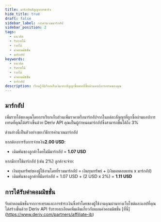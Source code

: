 ```yaml
---
title: มาร์กอัพสัญญาการชาร์จ
hide_title: true
draft: false
sidebar_label: การคำนวณมาร์กอัป
sidebar_position: 2
tags:
  - แนวคิด
  - รับรายได้
  - รายได้
  - ค่าคอมมิชชั่น
  - มาร์กอัป
keywords:
  - แนวคิด
  - รับรายได้
  - รายได้
  - ค่าคอมมิชชั่น
  - มาร์กอัป
description: เรียนรู้วิธีเรียกเก็บเงินจากสัญญาซื้อขายที่ซื้อผ่านแอปการเทรดของคุณ
---
```


## มาร์กอัป

เพิ่มรายได้ของคุณโดยการเรียกเก็บส่วนเพิ่มราคาหรือมาร์กอัปจากในแต่ละสัญญาที่ถูกซื้อผ่านแอปการเทรดที่คุณได้สร้างขึ้นด้วย Deriv API คุณเป็นผู้กำหนดมาร์กอัปซึ่งสามารถขึ้นได้ถึง 3%

ด้านล่างนี้เป็นตัวอย่างของวิธีการคำนวณมาร์กอัป

หากต้องการรับการจ่ายเงิน**2.00 USD**:

- เดิมพันของลูกค้าโดยไม่มีมาร์กอัป = **1.07 USD**

หากมีการใช้มาร์กอัป (เช่น 2%) ลูกค้าจะจ่าย:

- เงินทุนทรัพย์ของผู้ใช้งานโดยที่รวมมาร์กอัป = เงินทุนทรัพย์ + (เงินผลตอบแทน x มาร์กอัป)
- เดิมพันของลูกค้าที่มีมาร์กอัป = 1.07 USD + (2 USD x 2%) = **1.11 USD**

## การได้รับค่าคอมมิชชั่น

รับค่าคอมมิชชั่นจากการเทรดและการชำระเงินซึ่งทำโดยของผู้ใช้งานคุณผ่านทางเว็บไซต์และแอปที่คุณได้สร้างขึ้นด้วย Deriv API รับรายละเอียดเพิ่มเติมเกี่ยวกับแผนค่าคอมมิชชั่น [ที่นี่] (https://www.deriv.com/partners/affiliate-ib)
